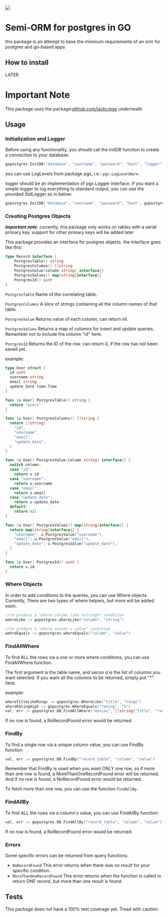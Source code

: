 [![](https://godoc.org/github.com/fmmajd/gopostgres?status.svg)](https://godoc.org/github.com/fmmajd/goevent)

# Semi-ORM for postgres in GO

this package is an attempt to have the minimum requirements of an orm for postgres and go-based apps

## How to install
LATER

# Important Note
This package uses the package:[github.com/jackc/pgx](github.com/jackc/pgx) underneath

## Usage

### Initialization and Logger
Before using any functionality, you should call the InitDB function to create a connection to your database:
```go
gopostgres.InitDB("database", "username", "password", "host", "logger", "logLevel")
```

you can use LogLevels from package pgx, i.e.: `pgx.LogLevelWarn`

logger should be an implementation of pgx.Logger interface. If you want a simple logger to log everything to standard output, you can use the provided StdLogger as in below:
```go
gopostgres.InitDB("database", "username", "password", "host", gopostgres.StdLogger{}, "logLevel")
```

### Creating Postgres Objects
***important note***: currently, this package only works on tables with a serial primary key. support for other primary keys will be added later

This package provides an interface for postgres objects. the interface goes like this:
```go
type Record interface {
	PostgresTable() string
	PostgresColumns() []string
	PostgresValue(column string) interface{}
	PostgresValues() map[string]interface{}
	PostgresId() uint
}
```

`PostgresTable` Name of the correlating table.

`PostgresColumns` A slice of strings containing all the column names of that table.

`PostgresValue` Returns value of each column, can return nil.

`PostgresValues` Returns a map of columns for insert and update queries. Remember not to include the column "id" here.

`PostgresId` Returns the ID of the row. can return 0, if the row has not been saved yet.

example: 
```go
type User struct {
  id uint
  username string
  email string
  update_date time.Time
}

func (u User) PostgresTable() string {
  return "users"
}

func (u User) PostgresColumns() []string {
  return []string{
    "id",
    "username",
    "email",
    "update_date",
  }
}

func (u User) PostgresValue(column string) interface{} {
  switch column:
  case "id":
    return u.id
  case "username":
    return u.username
  case "email":
    return u.email
  case "update_date":
    return u.update_date
  default:
    return nil
}

func (u User) PostgresValues() map[string]interface{} {
  return map[string]interface{} {
    "username": u.PostgresValue("username"),
    "email": u.PostgresValue("email"),
    "update_date": u.PostgresValue("update_date"),
  }   
}

func (u User) PostgresId() uint {
  return u.id
}
```

### Where Objects
In order to add conditions to the queries, you can use Where objects.
Currently, There are two types of where helpers, but more will be added soon.

```go
//to produce a "where column like %string%" condition
wehreLike := gopostgres.whereLike("column", "string")

//to produce a "where column = value" condition
wehreEquals := gopostgres.whereEquals("column", "value")
```

### FindAllWhere
To find ALL the rows via a one or more where conditions, you can use FindAllWhere function.

The first argument is the table name, and secon d is the list of columns you want selected. If you want all the columns to be returned, simply put "*" here. 

example:
```go
whereTitleLikeRings := gopostgres.WhereLike("title", "rings")
whereRatingHigh := gopostgres.WhereEquals("rating", "5")
val, err := gopostgres.DB.FindAllWhere("movies", []string{"title", "rating","publish_year"}, whereTitleLikeRings, whereRatingHigh)
```
If no row is found, a NoRecordFound error would be returned.

### FindBy
To find a single row via a unique column value, you can use FindBy function:
```go
val, err := gopostgres.DB.FindBy("record_table", "column", "value")
```
Remember that FindBy is used when you want ONLY one row, so if more than one row is found, a MoreThanOneRecordFound error will be returned.
And if no row is found, a NoRecordFound error would be returned. 

To fetch more than one row, you can use the function `FindAllBy`. 

### FindAllBy
To find ALL the rows via a column's value, you can use FindAllBy function:
```go
val, err := gopostgres.DB.FindAllBy("record_table", "column", "value")
```
If no row is found, a NoRecordFound error would be returned. 


### Errors
Some specific errors can be returned from query functions:

- `NoRecordFound` This error returns when there was no result for your specific condition.
- `MoreThanOneRecordFound` This error returns when the function is called to return ONE record, but more than one result is found.

## Tests

This package does not have a 100% test coverage yet. Tread with caution. 